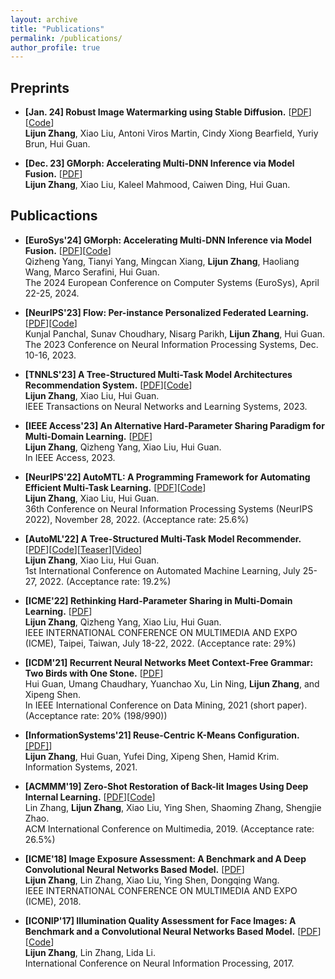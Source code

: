 ```yaml
---
layout: archive
title: "Publications"
permalink: /publications/
author_profile: true
---
```

## Preprints
- **[Jan. 24] Robust Image Watermarking using Stable Diffusion.** [[PDF](https://arxiv.org/pdf/2401.04247v1.pdf)][[Code](https://github.com/zhanglijun95/ZoDiac)]
<br> **Lijun Zhang**, Xiao Liu, Antoni Viros Martin, Cindy Xiong Bearfield, Yuriy Brun, Hui Guan.

- **[Dec. 23] GMorph: Accelerating Multi-DNN Inference via Model Fusion.** [[PDF](https://arxiv.org/pdf/2305.12066v3.pdf)]
<br> **Lijun Zhang**, Xiao Liu, Kaleel Mahmood, Caiwen Ding, Hui Guan.

## Publicactions
- **[EuroSys'24] GMorph: Accelerating Multi-DNN Inference via Model Fusion.** [[PDF](http://guanh01.github.io/files/2024eurosys-gmorph.pdf)][[Code](https://github.com/qizhengyang98/GMorph/tree/master)]
<br> Qizheng Yang, Tianyi Yang, Mingcan Xiang, **Lijun Zhang**, Haoliang Wang, Marco Serafini, Hui Guan.
<br> The 2024 European Conference on Computer Systems (EuroSys), April 22-25, 2024.

- **[NeurIPS'23] Flow: Per-instance Personalized Federated Learning.** [[PDF](http://guanh01.github.io/files/2023flow.pdf)][[Code](https://github.com/Astuary/Flow)]
<br> Kunjal Panchal, Sunav Choudhary, Nisarg Parikh, **Lijun Zhang**, Hui Guan.
<br> The 2023 Conference on Neural Information Processing Systems, Dec. 10-16, 2023.

- **[TNNLS'23] A Tree-Structured Multi-Task Model Architectures Recommendation System.** [[PDF](https://ieeexplore.ieee.org/document/10171463)][[Code](https://github.com/zhanglijun95/TreeMTL)]
<br> **Lijun Zhang**, Xiao Liu, Hui Guan. 
<br> IEEE Transactions on Neural Networks and Learning Systems, 2023.

- **[IEEE Access'23] An Alternative Hard-Parameter Sharing Paradigm for Multi-Domain Learning.** [[PDF](https://ieeexplore.ieee.org/document/10028984)] 
<br> **Lijun Zhang**, Qizheng Yang, Xiao Liu, Hui Guan. 
<br> In IEEE Access, 2023.

- **[NeurIPS'22] AutoMTL: A Programming Framework for Automating Efficient Multi-Task Learning.** [[PDF](http://guanh01.github.io/files/2022automtl.pdf)][[Code](https://github.com/zhanglijun95/AutoMTL)]
<br> **Lijun Zhang**, Xiao Liu, Hui Guan. 
<br> 36th Conference on Neural Information Processing Systems (NeurIPS 2022), November 28, 2022. (Acceptance rate: 25.6%)

- **[AutoML'22] A Tree-Structured Multi-Task Model Recommender.** [[PDF](http://guanh01.github.io/files/2022automl.pdf)][[Code](https://github.com/zhanglijun95/TreeMTL)][[Teaser](https://www.youtube.com/watch?v=t9r474WdBEQ)][[Video](https://www.youtube.com/watch?v=DobkdkBMFrg)]
<br> **Lijun Zhang**, Xiao Liu, Hui Guan. 
<br> 1st International Conference on Automated Machine Learning, July 25-27, 2022. (Acceptance rate: 19.2%)

- **[ICME'22] Rethinking Hard-Parameter Sharing in Multi-Domain Learning.** [[PDF](http://guanh01.github.io/files/2022rethinking.pdf)]
<br> **Lijun Zhang**, Qizheng Yang, Xiao Liu, Hui Guan. 
<br> IEEE INTERNATIONAL CONFERENCE ON MULTIMEDIA AND EXPO (ICME), Taipei, Taiwan, July 18-22, 2022. (Acceptance rate: 29%)

- **[ICDM'21] Recurrent Neural Networks Meet Context-Free Grammar: Two Birds with One Stone.** [[PDF](http://guanh01.github.io/files/2021rnn.pdf)]
<br> Hui Guan, Umang Chaudhary, Yuanchao Xu, Lin Ning, **Lijun Zhang**, and Xipeng Shen. 
<br> In IEEE International Conference on Data Mining, 2021 (short paper). (Acceptance rate: 20% (198/990))

- **[InformationSystems'21] Reuse-Centric K-Means Configuration.** [[PDF]](https://authors.elsevier.com/sd/article/S0306-4379(21)00043-0)] 
<br> **Lijun Zhang**, Hui Guan, Yufei Ding, Xipeng Shen, Hamid Krim. 
<br> Information Systems, 2021.

- **[ACMMM'19] Zero-Shot Restoration of Back-lit Images Using Deep Internal Learning.** [[PDF](https://dl.acm.org/doi/pdf/10.1145/3343031.3351069)][[Code](https://zhanglijun95.github.io/ExCNet/)]
<br> Lin Zhang, **Lijun Zhang**, Xiao Liu, Ying Shen, Shaoming Zhang, Shengjie Zhao.
<br> ACM International Conference on Multimedia, 2019. (Acceptance rate: 26.5%)

- **[ICME'18] Image Exposure Assessment: A Benchmark and A Deep Convolutional Neural Networks Based Model.** [[PDF](https://ieeexplore.ieee.org/abstract/document/8486569)]
<br> **Lijun Zhang**, Lin Zhang, Xiao Liu, Ying Shen, Dongqing Wang. 
<br> IEEE INTERNATIONAL CONFERENCE ON MULTIMEDIA AND EXPO (ICME), 2018.

- **[ICONIP'17] Illumination Quality Assessment for Face Images: A Benchmark and a Convolutional Neural Networks Based Model.** [[PDF](https://link.springer.com/chapter/10.1007%2F978-3-319-70090-8_59)][[Code](https://github.com/zhanglijun95/FIIQA)]
<br> **Lijun Zhang**, Lin Zhang, Lida Li. 
<br> International Conference on Neural Information Processing, 2017.


